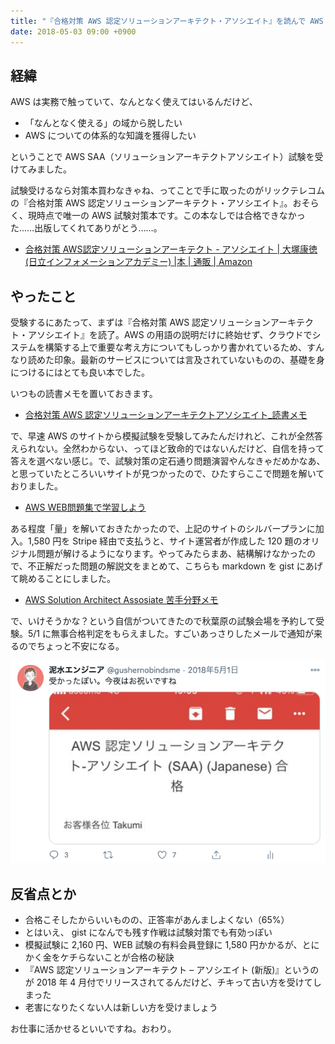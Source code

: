 ```yaml
---
title: "『合格対策 AWS 認定ソリューションアーキテクト・アソシエイト』を読んで AWS SAA に合格した"
date: 2018-05-03 09:00 +0900
---
```


## 経緯
AWS は実務で触っていて、なんとなく使えてはいるんだけど、

- 「なんとなく使える」の域から脱したい
- AWS についての体系的な知識を獲得したい

ということで AWS SAA（ソリューションアーキテクトアソシエイト）試験を受けてみました。

試験受けるなら対策本買わなきゃね、ってことで手に取ったのがリックテレコムの『合格対策 AWS 認定ソリューションアーキテクト・アソシエイト』。おそらく、現時点で唯一の AWS 試験対策本です。この本なしでは合格できなかった……出版してくれてありがとう……。

- [合格対策 AWS認定ソリューションアーキテクト - アソシエイト | 大塚康徳(日立インフォメーションアカデミー) |本 | 通販 | Amazon](https://www.amazon.co.jp/dp/486594043X)

## やったこと
受験するにあたって、まずは『合格対策 AWS 認定ソリューションアーキテクト・アソシエイト』を読了。AWS の用語の説明だけに終始せず、クラウドでシステムを構築する上で重要な考え方についてもしっかり書かれているため、すんなり読めた印象。最新のサービスについては言及されていないものの、基礎を身につけるにはとても良い本でした。

いつもの読書メモを置いておきます。

- [合格対策 AWS 認定ソリューションアーキテクトアソシエイト_読書メモ](https://gist.github.com/gushernobindsme/f9694f55c892ee3f1ae7b83c187a488b)

で、早速 AWS のサイトから模擬試験を受験してみたんだけれど、これが全然答えられない。全然わからない、ってほど致命的ではないんだけど、自信を持って答えを選べない感じ。で、試験対策の定石通り問題演習やんなきゃだめかなあ、と思っていたところいいサイトが見つかったので、ひたすらここで問題を解いておりました。

- [AWS WEB問題集で学習しよう](https://aws.koiwaclub.com/)

ある程度「量」を解いておきたかったので、上記のサイトのシルバープランに加入。1,580 円を Stripe 経由で支払うと、サイト運営者が作成した 120 題のオリジナル問題が解けるようになります。やってみたらまあ、結構解けなかったので、不正解だった問題の解説文をまとめて、こちらも markdown を gist にあげて眺めることにしました。

- [AWS Solution Architect Assosiate 苦手分野メモ](https://gist.github.com/gushernobindsme/0e0f3a6471336be022c3c8deb4942e70)

で、いけそうかな？という自信がついてきたので秋葉原の試験会場を予約して受験。5/1 に無事合格判定をもらえました。すごいあっさりしたメールで通知が来るのでちょっと不安になる。

![](./tweet.png)

## 反省点とか
- 合格こそしたからいいものの、正答率があんましよくない（65%）
- とはいえ、 gist になんでも残す作戦は試験対策でも有効っぽい
- 模擬試験に 2,160 円、WEB 試験の有料会員登録に 1,580 円かかるが、とにかく金をケチらないことが合格の秘訣
- 『AWS 認定ソリューションアーキテクト – アソシエイト (新版)』というのが 2018 年 4 月付でリリースされてるんだけど、チキって古い方を受けてしまった
- 老害になりたくない人は新しい方を受けましょう

お仕事に活かせるといいですね。おわり。